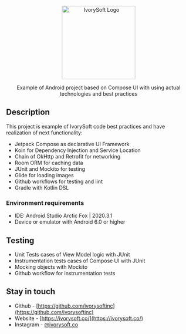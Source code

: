<p align="center">
  <a href="https://ivorysoft.co/" target="blank"><img src="https://ivorysoft.co/logo/IvorysoftLogo.svg" width="200" alt="IvorySoft Logo" /></a>
</p>

  <p align="center">Example of Android project based on Compose UI with using actual technologies and best practices</p>
    <p align="center">

## Description

This project is example of IvorySoft code best practices and have realization of next functionality:

* Jetpack Compose as declarative UI Framework
* Koin for Dependency Injection and Service Location
* Chain of OkHttp and Retrofit for networking
* Room ORM for caching data
* JUnit and Mockito for testing
* Glide for loading images
* Github workflows for testing and lint
* Gradle with Kotlin DSL

### Environment requirements

* IDE: Android Studio Arctic Fox | 2020.3.1
* Device or emulator with Android 6.0 or higher

## Testing

* Unit Tests cases of View Model logic with JUnit
* Instrumentation tests cases of Compose UI with JUnit
* Mocking objects with Mockito
* Github workflow for instrumentation tests

## Stay in touch

- Github - [https://github.com/ivorysoftinc](https://github.com/ivorysoftinc)
- Website - [https://ivorysoft.co/](https://ivorysoft.co/)
- Instagram - [@ivorysoft.co](https://www.instagram.com/ivorysoft.co/)
